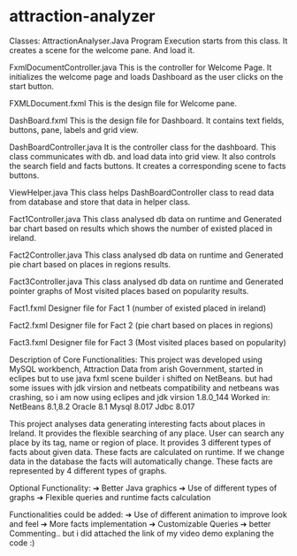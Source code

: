 # attraction-analyzer

Classes:
AttractionAnalyser.Java
Program Execution starts from this class. It creates a scene for the welcome pane. And load it.

FxmlDocumentController.java
This is the controller for Welcome Page. It initializes the welcome page and loads Dashboard as the user clicks on the start button.

FXMLDocument.fxml
This is the design file for Welcome pane.

DashBoard.fxml
This is the design file for Dashboard. It contains text fields, buttons, pane, labels and grid view.

DashBoardController.java
It is the controller class for the dashboard. This class communicates with db. and load data into grid view. It also controls the search field and facts buttons.
It creates a corresponding scene to facts buttons. 


ViewHelper.java
This class helps DashBoardController class to read data from database and store that data in helper class.


Fact1Controller.java
This class analysed db data on runtime and Generated bar chart based on results which shows the number of existed placed in ireland.

Fact2Controller.java
This class analysed db data on runtime and Generated pie chart based on places in regions results.

Fact3Controller.java
This class analysed db data on runtime and Generated pointer graphs of Most visited places based on popularity results.

Fact1.fxml
Designer file for Fact 1 (number of existed placed in ireland)

Fact2.fxml
Designer file for Fact 2 (pie chart based on places in regions)

Fact3.fxml
Designer file for Fact 3  (Most visited places based on popularity)


Description of Core Functionalities:
This project was developed using MySQL workbench, Attraction Data from arish Government,
started in eclipes but to use java fxml scene builder i shifted on NetBeans. but had some issues with jdk virsion and netbeats compatibility and netbeans was crashing, 
so i am now using eclipes and jdk virsion 1.8.0_144
Worked in:
NetBeans 8.1,8.2
Oracle 8.1
Mysql 8.017
Jdbc 8.017

This project analyses data generating interesting facts about places in Ireland. It provides the flexible searching of any place.
User can search any place by its tag, name or region of place. It provides 3 different types of facts about given data.
These facts are calculated on runtime. If we change data in the database the facts will automatically change. These facts are represented by 4 different types of graphs. 

Optional Functionality:
➔	Better Java graphics 
➔	Use of different types of graphs
➔	Flexible queries and runtime facts calculation 

Functionalities could be added:
➔	Use of different animation to improve look and feel
➔	More facts implementation 
➔	Customizable Queries
➔ better Commenting.. but i did attached the link of my video demo explaning the code :)

